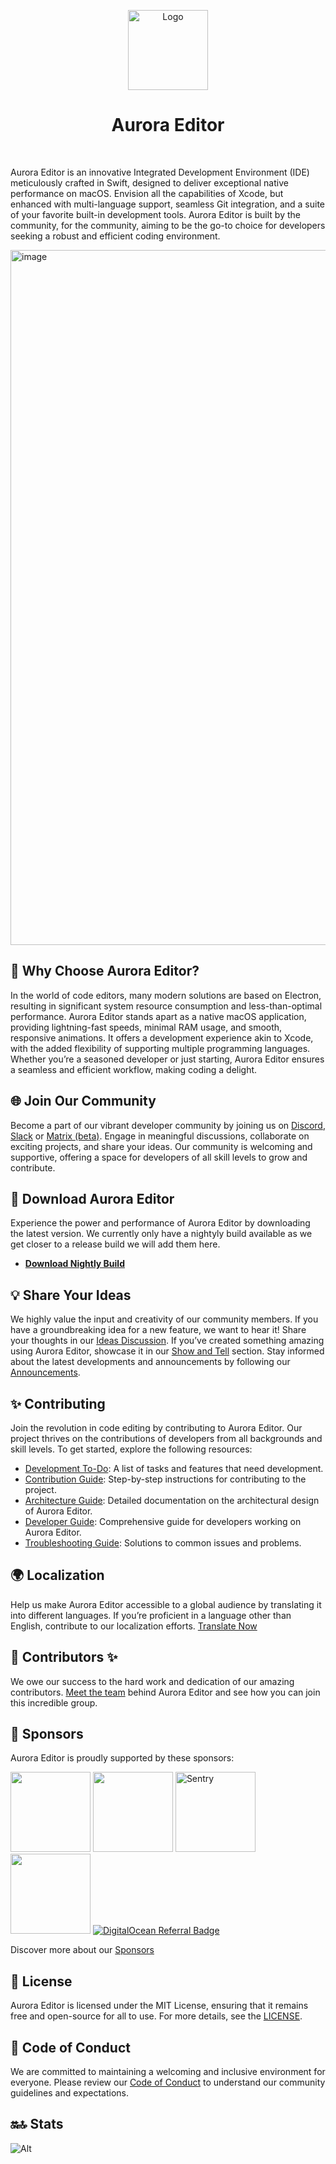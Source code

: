<p align="center">
  <img alt="Logo" src="https://avatars.githubusercontent.com/u/106490518?s=128&v=4" width="128px;" height="128px;">
</p>

<h1 align="center">Aurora Editor</h1>

<br />

Aurora Editor is an innovative Integrated Development Environment (IDE) meticulously crafted in Swift, designed to deliver exceptional native performance on macOS. Envision all the capabilities of Xcode, but enhanced with multi-language support, seamless Git integration, and a suite of your favorite built-in development tools. Aurora Editor is built by the community, for the community, aiming to be the go-to choice for developers seeking a robust and efficient coding environment.

<!--
<img width="1012" alt="github-banner" src="https://user-images.githubusercontent.com/63672227/187914690-2277654c-6cab-4738-b151-1c85947bea8b.jpg">
-->
<img width="1112" alt="image" src="https://github.com/user-attachments/assets/b4bb371f-381b-4044-9531-64d09c334ca8">

## 🚀 Why Choose Aurora Editor?

In the world of code editors, many modern solutions are based on Electron, resulting in significant system resource consumption and less-than-optimal performance. Aurora Editor stands apart as a native macOS application, providing lightning-fast speeds, minimal RAM usage, and smooth, responsive animations. It offers a development experience akin to Xcode, with the added flexibility of supporting multiple programming languages. Whether you’re a seasoned developer or just starting, Aurora Editor ensures a seamless and efficient workflow, making coding a delight.

## 🌐 Join Our Community

Become a part of our vibrant developer community by joining us on [Discord](https://discord.gg/5aecJ4rq9D), [Slack](https://join.slack.com/t/auroraeditor/shared_invite/zt-1fti1r72d-8mWmJsj279vDV~YdKhcUEA) or [Matrix (beta)](https://matrix.to/#/#AuroraEditor:matrix.org). Engage in meaningful discussions, collaborate on exciting projects, and share your ideas. Our community is welcoming and supportive, offering a space for developers of all skill levels to grow and contribute.

## 💾 Download Aurora Editor

Experience the power and performance of Aurora Editor by downloading the latest version. We currently only have a nightyly build available as we get closer to a release build we will add them here.

- **[Download Nightly Build](https://nightly.link/AuroraEditor/AuroraEditor/workflows/build-editor/development/AuroraEditor.zip)**

## 💡 Share Your Ideas

We highly value the input and creativity of our community members. If you have a groundbreaking idea for a new feature, we want to hear it! Share your thoughts in our [Ideas Discussion](https://github.com/AuroraEditor/AuroraEditor/discussions/categories/ideas). If you’ve created something amazing using Aurora Editor, showcase it in our [Show and Tell](https://github.com/AuroraEditor/AuroraEditor/discussions/categories/show-and-tell) section. Stay informed about the latest developments and announcements by following our [Announcements](https://github.com/AuroraEditor/AuroraEditor/discussions/categories/announcements).

## ✨ Contributing

Join the revolution in code editing by contributing to Aurora Editor. Our project thrives on the contributions of developers from all backgrounds and skill levels. To get started, explore the following resources:

- [Development To-Do](https://github.com/AuroraEditor/AuroraEditor/discussions/categories/development-todo): A list of tasks and features that need development.
- [Contribution Guide](https://github.com/AuroraEditor/AuroraEditor/blob/main/CONTRIBUTING.md): Step-by-step instructions for contributing to the project.
- [Architecture Guide](https://github.com/AuroraEditor/AuroraEditor/wiki/Architecture): Detailed documentation on the architectural design of Aurora Editor.
- [Developer Guide](https://github.com/AuroraEditor/AuroraEditor/wiki/Developer-Guide): Comprehensive guide for developers working on Aurora Editor.
- [Troubleshooting Guide](https://github.com/AuroraEditor/AuroraEditor/wiki/Troubleshooting): Solutions to common issues and problems.

## 🌍 Localization

Help us make Aurora Editor accessible to a global audience by translating it into different languages. If you’re proficient in a language other than English, contribute to our localization efforts. [Translate Now](https://app.lokalise.com/public/8719853963cfc24a9bfba9.04156986/)

## 💖 Contributors ✨

We owe our success to the hard work and dedication of our amazing contributors. [Meet the team](http://auroraeditor.com/#contributors) behind Aurora Editor and see how you can join this incredible group.

<!-- AEB-Contributors-Start -->
<!-- AEB-Contributors-End -->

## 💼 Sponsors

Aurora Editor is proudly supported by these sponsors:

<a title="MacStadium" href="https://macstadium.com" target="_blank"><img src="https://user-images.githubusercontent.com/806104/162766594-eff7f985-31a9-48c5-9e58-139794fefa10.png" width="128"></a>
<a title="Lokalise" href="https://lokalise.com" target="_blank"><img src="https://user-images.githubusercontent.com/63672227/214901959-62aa13a7-8d85-44c9-abd0-7d9dc21d7255.png" width="128"></a>
<a href="https://sentry.io" title="Sentry">
  <picture>
    <source alt="Sentry" href="https://sentry.io" media="(prefers-color-scheme: dark)" srcset="https://github.com/AuroraEditor/AuroraEditor/assets/63672227/59a48bf3-5c3f-4904-9b1c-982bcf89fc5f" width="128">
    <img alt="Sentry" href="https://sentry.io" src="https://github.com/AuroraEditor/AuroraEditor/assets/63672227/cccf2fd4-7cfe-4ace-bb84-13557794f93c" width="128">
  </picture>
</a>
<a title="Screen Studio" href="https://www.screen.studio" target="_blank"><img src="https://github.com/AuroraEditor/AuroraEditor/assets/63672227/99ac2fb5-d341-430e-bdf4-63278286f562" width="128"></a>
[![DigitalOcean Referral Badge](https://web-platforms.sfo2.cdn.digitaloceanspaces.com/WWW/Badge%203.svg)](https://www.digitalocean.com/?refcode=d68c5c8d2ac1&utm_campaign=Referral_Invite&utm_medium=Referral_Program&utm_source=badge)

Discover more about our [Sponsors](https://github.com/sponsors/AuroraEditor)

## 📜 License

Aurora Editor is licensed under the MIT License, ensuring that it remains free and open-source for all to use. For more details, see the [LICENSE](https://github.com/AuroraEditor/AuroraEditor/blob/main/LICENSE.md).

## 📏 Code of Conduct

We are committed to maintaining a welcoming and inclusive environment for everyone. Please review our [Code of Conduct](https://github.com/AuroraEditor/AuroraEditor/blob/main/CODE_OF_CONDUCT.md) to understand our community guidelines and expectations.

## 🔛🔝 Stats
![Alt](https://repobeats.axiom.co/api/embed/2ef1e222dc8117fc1afb2ff45d273756aa296647.svg "Repobeats analytics image")
